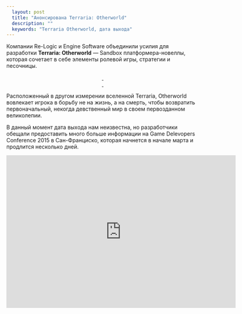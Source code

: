 ```yaml
---
  layout: post
  title: "Анонсирована Terraria: Otherworld"
  description: ""
  keywords: "Terraria Otherworld, дата выхода"
---
```


<p>Компании Re-Logic и Engine Software объединили усилия для разработки <b>Terraria: Otherworld</b> — Sandbox платформера-новеллы, которая сочетает в себе элементы ролевой игры, стратегии и песочницы.</p>

<div align="center">
<a class="fancybox" rel="gallery1" href="{{site.baseurl}}/images/screenshots/screenshot_0.jpg" title="Terraria Otherworld">
	<img src="{{site.baseurl}}/images/screenshots/screenshot_0m.jpg" alt="" />
</a>
<a class="fancybox" rel="gallery1" href="{{site.baseurl}}/images/screenshots/screenshot_1.jpg" title="Terraria Otherworld">
	<img src="{{site.baseurl}}/images/screenshots/screenshot_1m.jpg" alt="" />
</a>
</div>
<div align="center">
<a class="fancybox" rel="gallery1" href="{{site.baseurl}}/images/screenshots/screenshot_2.jpg" title="Terraria Otherworld">
	<img src="{{site.baseurl}}/images/screenshots/screenshot_2m.jpg" alt="" />
</a>
<a class="fancybox" rel="gallery1" href="{{site.baseurl}}/images/screenshots/screenshot_3.jpg" title="Terraria Otherworld">
	<img src="{{site.baseurl}}/images/screenshots/screenshot_3m.jpg" alt="" />
</a>
</div>

<p>Расположенный в другом измерении вселенной Terraria, Otherworld вовлекает игрока в борьбу не на жизнь, а на смерть, чтобы возвратить первоначальный, некогда девственный мир в своем первозданном великолепии.</p>

<p>В данный момент дата выхода нам неизвестна, но разработчики обещали предоставить много больше информации на Game Delevopers Conference 2015 в Сан-Франциско, которая начнется в начале марта и продлится несколько дней.</p>

<div class="video-wrapper">
  <iframe width="600" height="400" frameborder="none" src="http://www.youtube.com/embed/RCXk_ZCgxJI" allowfullscreen="allowfullscreen="> </iframe>
</div>

